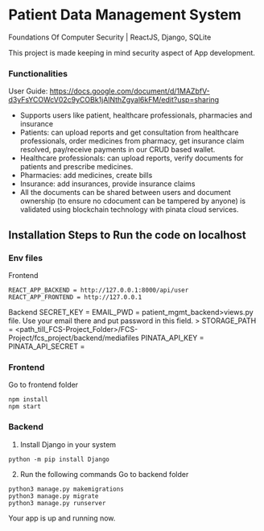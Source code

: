# Patient Data Management System 
Foundations Of Computer Security | ReactJS, Django, SQLite

This project is made keeping in mind security aspect of App development.

### Functionalities

User Guide: https://docs.google.com/document/d/1MAZbfV-d3yFsYCOWcV02c9yCOBk1jAlNthZgyal6kFM/edit?usp=sharing

- Supports users like patient, healthcare professionals, pharmacies and insurance
- Patients: can upload reports and get consultation from healthcare professionals, order medicines from pharmacy, get insurance claim resolved, pay/receive payments in our CRUD based wallet.
- Healthcare professionals: can upload reports, verify documents for patients and prescribe medicines.
- Pharmacies: add medicines, create bills
- Insurance: add insurances, provide insurance claims
- All the documents can be shared between users and document ownership (to ensure no cdocument can be tampered by anyone) is validated using blockchain technology with pinata cloud services.

## Installation Steps to Run the code on localhost

### Env files
Frontend
```
REACT_APP_BACKEND = http://127.0.0.1:8000/api/user
REACT_APP_FRONTEND = http://127.0.0.1
```

Backend
SECRET_KEY = <django secret key available in Django project>
EMAIL_PWD = <email password for Email id used for sending OTP. You can find email we used in backend>patient_mgmt_backend>views.py file. Use your email there and put password in this field. >
STORAGE_PATH = <path_till_FCS-Project_Folder>/FCS-Project/fcs_project/backend/mediafiles
PINATA_API_KEY = <put your pinata account key>
PINATA_API_SECRET = <put your pinata account secret key>

### Frontend
Go to frontend folder

```
npm install
npm start
```

### Backend
1. Install Django in your system
```
python -m pip install Django
```
2. Run the following commands
 Go to backend folder 
```
python3 manage.py makemigrations
python3 manage.py migrate
python3 manage.py runserver
```

Your app is up and running now.

